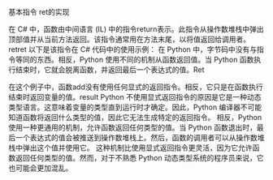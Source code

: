 基本指令  ret的实现

在 C# 中，函数由中间语言 (IL) 中的指令return表示。此指令从操作数堆栈中弹出顶部值并从当前方法返回。该指令通常用在方法末尾，以将值返回给调用者。retret
以下是该指令在 C# 代码中的使用示例：
在 Python 中，字节码中没有与指令等同的东西。相反，Python 使用不同的机制从函数返回值。当 Python 函数执行结束时，它就会脱离函数，并返回最后一个表达式的值。Ret


在这个例子中，函数add没有使用任何显式的返回指令。相反，它只是在函数执行结束时返回变量的值。result
Python 不使用显式返回指令的原因是它是一种动态类型语言。这意味着变量的类型直到运行时才确定。因此，Python 编译器不可能知道函数将返回什么类型的值，因此它无法生成特定的返回指令。
相反，Python 使用一种更通用的机制，允许函数返回任何类型的值。当 Python 函数退出时，最后一个表达式的值会被推送到操作数堆栈上。然后，函数的调用者可以从操作数堆栈中弹出这个值并使用它。
这种机制比使用显式返回指令更灵活，因为它允许函数返回任何类型的值。然而，对于不熟悉 Python 动态类型系统的程序员来说，它也可能会更加混乱。

